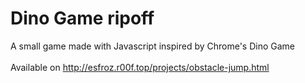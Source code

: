 # Dino Game ripoff

A small game made with Javascript inspired by Chrome's Dino Game<br><br>
Available on http://esfroz.r00f.top/projects/obstacle-jump.html
